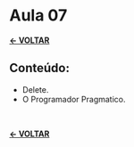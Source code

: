 # Aula 07

[**<- VOLTAR**](https://github.com/Leandro-Cardoso/Univassouras-BackEnd)

## Conteúdo:
* Delete.
* O Programador Pragmatico.

<br>

[**<- VOLTAR**](https://github.com/Leandro-Cardoso/Univassouras-BackEnd)
